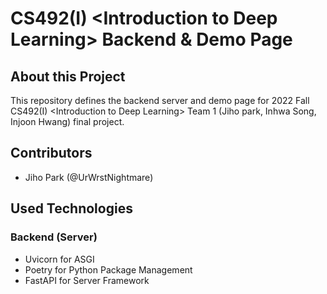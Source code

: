 # CS492(I) \<Introduction to Deep Learning\> Backend & Demo Page
## About this Project
This repository defines the backend server and demo page for 2022 Fall CS492(I) \<Introduction to Deep Learning\> Team 1 (Jiho park, Inhwa Song, Injoon Hwang) final project. 
## Contributors
- Jiho Park (@UrWrstNightmare)

## Used Technologies
### Backend (Server)
- Uvicorn for ASGI
- Poetry for Python Package Management
- FastAPI for Server Framework
